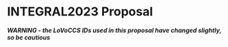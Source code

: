 # INTEGRAL2023 Proposal

**_WARNING - the LoVoCCS IDs used in this proposal have changed slightly, so be cautious_**
